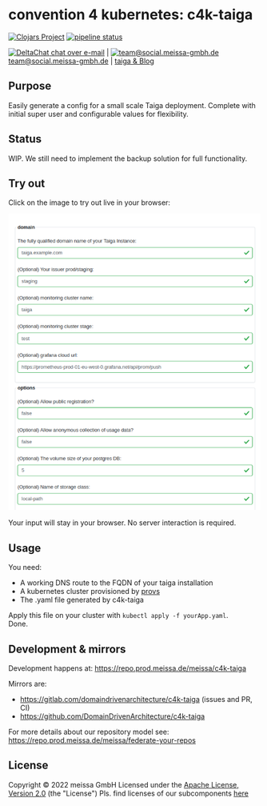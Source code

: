 # convention 4 kubernetes: c4k-taiga

[![Clojars Project](https://img.shields.io/clojars/v/org.domaindrivenarchitecture/c4k-taiga.svg)](https://clojars.org/org.domaindrivenarchitecture/c4k-taiga) [![pipeline status](https://gitlab.com/domaindrivenarchitecture/c4k-taiga/badges/master/pipeline.svg)](https://gitlab.com/domaindrivenarchitecture/c4k-taiga/-/commits/main) 

[<img src="https://domaindrivenarchitecture.org/img/delta-chat.svg" width=20 alt="DeltaChat"> chat over e-mail](mailto:buero@meissa-gmbh.de?subject=community-chat) | [<img src="https://meissa-gmbh.de/img/community/Mastodon_Logotype.svg" width=20 alt="team@social.meissa-gmbh.de"> team@social.meissa-gmbh.de](https://social.meissa-gmbh.de/@team) | [taiga & Blog](https://domaindrivenarchitecture.org)

## Purpose

Easily generate a config for a small scale Taiga deployment. Complete with initial super user and configurable values for flexibility.

## Status

WIP. We still need to implement the backup solution for full functionality.

## Try out

Click on the image to try out live in your browser:

[![Try it out](doc/tryItOut.png "Try out yourself")](https://domaindrivenarchitecture.org/pages/dda-provision/c4k-taiga/)

Your input will stay in your browser. No server interaction is required.

## Usage

You need:

* A working DNS route to the FQDN of your taiga installation
* A kubernetes cluster provisioned by [provs]
* The .yaml file generated by c4k-taiga

Apply this file on your cluster with `kubectl apply -f yourApp.yaml`.  
Done.

## Development & mirrors

Development happens at: https://repo.prod.meissa.de/meissa/c4k-taiga

Mirrors are:

* https://gitlab.com/domaindrivenarchitecture/c4k-taiga (issues and PR, CI)
* https://github.com/DomainDrivenArchitecture/c4k-taiga

For more details about our repository model see: https://repo.prod.meissa.de/meissa/federate-your-repos

## License

Copyright © 2022 meissa GmbH
Licensed under the [Apache License, Version 2.0](LICENSE) (the "License")
Pls. find licenses of our subcomponents [here](doc/SUBCOMPONENT_LICENSE)

[provs]: https://gitlab.com/domaindrivenarchitecture/provs/
